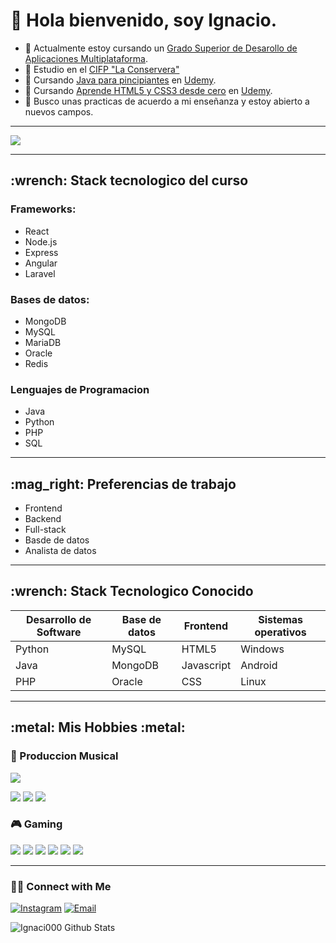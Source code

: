 # :wave: Hola bienvenido, soy Ignacio.

 
- :book: Actualmente estoy cursando un [Grado Superior de Desarollo de Aplicaciones Multiplataforma](https://todofp.es/que-estudiar/familias-profesionales/informatica-comunicaciones/des-aplicaciones-multiplataforma.html).
- :briefcase: Estudio en el [CIFP "La Conservera"](https://sites.google.com/view/fplaconservera/ies-los-albares-de-cieza?authuser=0)
- :hammer: Cursando [Java para pincipiantes](https://www.udemy.com/course/java-para-principiantes-hackaprende/) en [Udemy](https://www.udemy.com/es/).
- :hammer: Cursando [Aprende HTML5 y CSS3 desde cero](https://www.udemy.com/course/aprende-html5-y-css3-desde-cero/) en [Udemy](https://www.udemy.com/es/).
- :eyes: Busco unas practicas de acuerdo a mi enseñanza y estoy abierto a nuevos campos.

---

 ![](https://preview.redd.it/n93k6oc2wab71.png?width=640&crop=smart&auto=webp&s=b4645f45f103cd8c7fa00da1e017ac375a1d6e3a)

---

<h2> :wrench: Stack tecnologico del curso</h2>

### Frameworks: 

- React
- Node.js
- Express
- Angular
- Laravel

### Bases de datos:

- MongoDB
- MySQL
- MariaDB
- Oracle
- Redis

### Lenguajes de Programacion
- Java
- Python
- PHP
- SQL

---

<h2> :mag_right: Preferencias de trabajo</h2>

- Frontend
- Backend
- Full-stack
- Basde de datos
- Analista de datos

---

<h2> :wrench: Stack Tecnologico Conocido</h2>

|Desarrollo de Software| Base de datos |      Frontend      | Sistemas operativos |
| -------------------- | ------------- | ------------------ | ------------------- |
|       Python         |    MySQL      |       HTML5        | Windows             |
|       Java           |    MongoDB    |     Javascript     | Android             |
|       PHP            |    Oracle     |        CSS         | Linux               |

---

<h2> :metal: Mis Hobbies :metal: </h2>

### :minidisc: Produccion Musical 

![](https://ableton-production.imgix.net/components/text-beside-media/web-browser.png?auto=compress%2Cformat&w=768)

<img src="https://img.shields.io/badge/Ableton Live-%23000000.svg?&style=for-the-badge" />
<img src="https://img.shields.io/badge/FL Studio-%23000000.svg?&style=for-the-badge" />
<img src="https://img.shields.io/badge/Cubase-%23000000.svg?&style=for-the-badge" />

### :video_game: Gaming
<div display="flex">
  <img src="https://img.shields.io/badge/Steam-%23000000.svg?&style=for-the-badge&logo=steam&logoColor=white" />
  <img src="https://img.shields.io/badge/epic%20games%20-%23000000.svg?&style=for-the-badge&logo=epic%20games&logoColor=white"/>
  <img src="https://img.shields.io/badge/Blizzard-%23000000.svg?&style=for-the-badge" />
  <img src="https://img.shields.io/badge/Diablo IV-%23000000.svg?&style=for-the-badge" />
  <img src="https://img.shields.io/badge/Age Of Empires IV-%23000000.svg?&style=for-the-badge" />
  <img src="https://img.shields.io/badge/counter%20strike 2-%23000000.svg?&style=for-the-badge&logo=counter-strike" />
</div>

---

<h3> 🤝🏻 Connect with Me </h3>

<a href="https://www.instagram.com/zeusindahood/"><img alt="Instagram" src="https://img.shields.io/badge/Instagram-zeusindahood-blue?style=flat-square&logo=instagram"></a>
<a href="mailto:448207@alu.murciaeduca.es"><img alt="Email" src="https://img.shields.io/badge/Email-448207@alu.murciaeduca.es-blue?style=flat-square&logo=gmail"></a>

![Ignaci000 Github Stats](https://github-readme-stats.vercel.app/api?username=Ignaci000&show_icons=true&title_color=fff&icon_color=79ff97&text_color=9f9f9f&bg_color=151515)







<!---
Ignaci000/Ignaci000 is a ✨ special ✨ repository because its `README.md` (this file) appears on your GitHub profile.
You can click the Preview link to take a look at your changes.
--->
